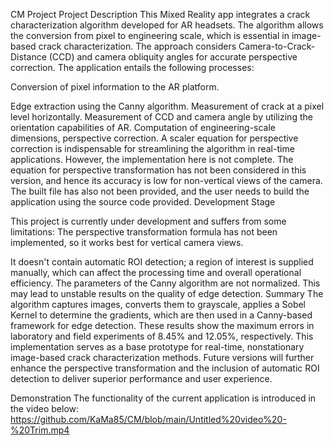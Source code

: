 CM Project
Project Description
This Mixed Reality app integrates a crack characterization algorithm developed for AR headsets. The algorithm allows the conversion from pixel to engineering scale, which is essential in image-based crack characterization. The approach considers Camera-to-Crack-Distance (CCD) and camera obliquity angles for accurate perspective correction.
The application entails the following processes:

Conversion of pixel information to the AR platform.

Edge extraction using the Canny algorithm.
Measurement of crack at a pixel level horizontally. Measurement of CCD and camera angle by utilizing the orientation capabilities of AR. Computation of engineering-scale dimensions, perspective correction.
A scaler equation for perspective correction is indispensable for streamlining the algorithm in real-time applications. However, the implementation here is not complete. The equation for perspective transformation has not been considered in this version, and hence its accuracy is low for non-vertical views of the camera. The built file has also not been provided, and the user needs to build the application using the source code provided.
Development Stage

This project is currently under development and suffers from some limitations:
The perspective transformation formula has not been implemented, so it works best for vertical camera views.

It doesn't contain automatic ROI detection; a region of interest is supplied manually, which can affect the processing time and overall operational efficiency.
The parameters of the Canny algorithm are not normalized. This may lead to unstable results on the quality of edge detection.
Summary
The algorithm captures images, converts them to grayscale, applies a Sobel Kernel to determine the gradients, which are then used in a Canny-based framework for edge detection. These results show the maximum errors in laboratory and field experiments of 8.45% and 12.05%, respectively.
This implementation serves as a base prototype for real-time, nonstationary image-based crack characterization methods. Future versions will further enhance the perspective transformation and the inclusion of automatic ROI detection to deliver superior performance and user experience.

Demonstration
The functionality of the current application is introduced in the video below:
https://github.com/KaMa85/CM/blob/main/Untitled%20video%20-%20Trim.mp4
